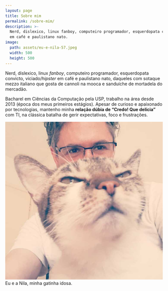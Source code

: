 ```yaml
---
layout: page
title: Sobre mim
permalink: /sobre-mim/
description: >-
  Nerd, dislexico, linux fanboy, computeiro programador, esquerdopata convicto, viciado/hipster
  em café e paulistano nato.
image:
  path: assets/eu-e-nila-57.jpeg
  width: 500
  height: 500
---
```


Nerd, dislexico, linux *fanboy*, computeiro programador, esquerdopata convicto, viciado/*hipster*
em café e paulistano nato, daqueles com sotaque mezzo italiano que gosta de cannoli na mooca e
sanduíche de mortadela do mercadão.

Bacharel em Ciências da Computação pela USP, trabalho na área desde 2013 (época dos meus primeiros
estágios). Apesar de curioso e apaixonado por tecnologias, mantenho minha **relação dúbia de
“Credo! Que delícia”** com TI, na clássica batalha de gerir expectativas, foco e frustrações.


![Eu e minha gatinha Nila](/assets/eu-e-nila-57.jpeg)
Eu e a Nila, minha gatinha idosa.


[jekyll-organization]: https://github.com/jekyll
